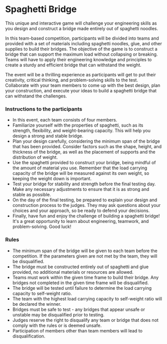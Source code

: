# Spaghetti Bridge

This unique and interactive game will challenge your engineering skills as you design and construct a bridge made entirely out of spaghetti noodles.

In this team-based competition, participants will be divided into teams and provided with a set of materials including spaghetti noodles, glue, and other supplies to build their bridges. The objective of the game is to construct a bridge that can support the maximum load without collapsing or breaking. Teams will have to apply their engineering knowledge and principles to create a sturdy and efficient bridge that can withstand the weight.

The event will be a thrilling experience as participants will get to put their creativity, critical thinking, and problem-solving skills to the test. Collaborate with your team members to come up with the best design, plan your construction, and execute your ideas to build a spaghetti bridge that can withstand the challenges.

### Instructions to the participants

- In this event, each team consists of four members.
- Familiarize yourself with the properties of spaghetti, such as its strength, flexibility, and weight-bearing capacity. This will help you design a strong and stable bridge.
- Plan your design carefully, considering the minimum span of the bridge that has been provided. Consider factors such as the shape, height, and thickness of the bridge, as well as the placement of supports and the distribution of weight.
- Use the spaghetti provided to construct your bridge, being mindful of the amount of material you use. Remember that the load carrying capacity of the bridge will be measured against its own weight, so keeping the weight down is important.
- Test your bridge for stability and strength before the final testing day. Make any necessary adjustments to ensure that it is as strong and stable as possible.
- On the day of the final testing, be prepared to explain your design and construction process to the judges. They may ask questions about your choices and your approach, so be ready to defend your decisions.
- Finally, have fun and enjoy the challenge of building a spaghetti bridge! It's a great opportunity to learn about engineering, teamwork, and problem-solving. Good luck!

### Rules

- The minimum span of the bridge will be given to each team before the competition. If the parameters given are not met by the team, they will be disqualified.
- The bridge must be constructed entirely out of spaghetti and glue provided, no additional materials or resources are allowed.
- Teams must work within the given time frame to build their bridge. Any bridges not completed in the given time frame will be disqualified.
- The bridge will be tested until failure to determine the load carrying capacity to self-weight ratio.
- The team with the highest load carrying capacity to self-weight ratio will be declared the winner.
- Bridges must be safe to test - any bridges that appear unsafe or unstable may be disqualified prior to testing.
- Judges reserve the right to disqualify any team or bridge that does not comply with the rules or is deemed unsafe.
- Participation of members other than team members will lead to disqualification.
